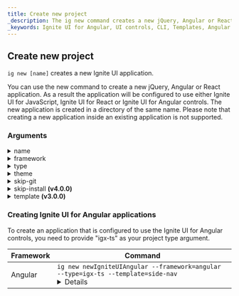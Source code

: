 ```yaml
---
title: Create new project
_description: The ig new command creates a new jQuery, Angular or React application.
_keywords: Ignite UI for Angular, UI controls, CLI, Templates, Angular widgets, web widgets, UI widgets, Angular, Native Angular Components Suite, Native Angular Controls, Native Angular Components Library
---
```


## Create new project

`ig new [name]` creates a new Ignite UI application.

You can use the new command to create a new jQuery, Angular or React application. As a result the application will be configured to use either Ignite UI for JavaScript, Ignite UI for React or Ignite UI for Angular controls. The new application is created in a directory of the same name. Please note that creating a new application inside an existing application is not supported.

### Arguments

<details>
  <summary>name</summary>
  <p>
    <code>name</code> (alias: <code>-n</code>)
  </p>
  <p>
    The name of the application. The application is created inside a directory with the same name.
  </p>
</details>

<details>
  <summary>framework</summary>
  <p>
    <code>--framework</code> (alias: <code>-f</code>) <em>default value: "jquery"</em>
  </p>
  <p>
    Framework to setup project for. The supported frameworks are jQuery, Angular and React.
  </p>
</details>

<details>
  <summary>type</summary>
  <p>
    <code>--type</code> (alias: <code>-t</code>)
  </p>
  <p>
    The available project types depend on the selected framework. Currently, when creating an Angular project, you can select between `ig-ts` and `igx-ts` types (the latter for applications that are configured to use Ignite UI for Angular). jQuery and React projects support a single type only - `js` for jQuery and `es6` for React. As those are default project types, you do not need to provide `--type` argument when creating jQuery or React projects.
  </p>
</details>

<details>
  <summary>theme</summary>
  <p>
    <code>--theme</code> (alias: <code>-th</code>)
  </p>
  <p>
    Project theme (depends on project type).
  </p>
</details>

<details>
  <summary>skip-git</summary>
  <p>
    <code>--skip-git</code> (alias: <code>--sg</code>)
  </p>
  <p>
    When this option is used, the automatic repository initialization with Git will be skipped. If the option is omitted, then the global <a href="config">skipGit</a> configuration property is used.
  </p>
</details>

<details>
  <summary>skip-install <span align="right"><strong>(v4.0.0)</strong></span></summary>
  <p>
    <code>--skip-install</code> (alias: <code>--si</code>)
  </p>
  <p>
    Since v4.0.0 the <code>ig new</code> command will install package dependencies when the project is created. Passing this flag will skip the initial installation.
  </p>
</details>

<details>
  <summary markdown='span'>template <span align="right"><strong>(v3.0.0)</strong></span></summary>
  <p>
    <code>--template</code>
  </p>
  <p>
    Use this option if there are different project templates for a specific framework type. 
    Currently this option is available only for Ignite UI for Angular igx-ts project types. The possible values are as it follows:</p>

| template id | template description |
| --- | --- |
| empty-project | Project structure with routing and a home page |
| side-nav | Project structure with side navigation drawer |
| side-nav-auth | Side navigation project extended with user authentication module |
</details>

### Creating Ignite UI for Angular applications
To create an application that is configured to use the Ignite UI for Angular controls, you need to provide "igx-ts" as your  project type argument.<br/>

| Framework | Command |
| --- | --- |
| Angular    | `ig new newIgniteUIAngular --framework=angular --type=igx-ts --template=side-nav`<details><b>Using aliases: </b><code>ig new newIgniteUIAngular -f=angular -t=igx-ts --template=side-nav</code></details> |
